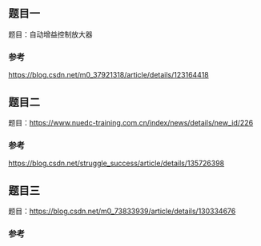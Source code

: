 ## 题目一

题目：自动增益控制放大器



### 参考

https://blog.csdn.net/m0_37921318/article/details/123164418



## 题目二

题目：https://www.nuedc-training.com.cn/index/news/details/new_id/226



### 参考

https://blog.csdn.net/struggle_success/article/details/135726398



## 题目三

题目：https://blog.csdn.net/m0_73833939/article/details/130334676



### 参考